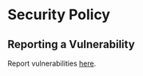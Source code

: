 # Security Policy

## Reporting a Vulnerability

Report vulnerabilities [here](https://github.com/repeating-export-for-ynab/repeating-export-for-ynab/issues).
